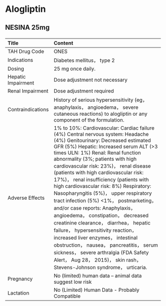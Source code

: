 # Alogliptin

## NESINA 25mg

##### 

| Title              | Content                                                                                                                                                                                                                                                                                                                                                                                                                                                                                                                                                                                                                                                                                                                                                                                                                                                               |
|:-------------------|:----------------------------------------------------------------------------------------------------------------------------------------------------------------------------------------------------------------------------------------------------------------------------------------------------------------------------------------------------------------------------------------------------------------------------------------------------------------------------------------------------------------------------------------------------------------------------------------------------------------------------------------------------------------------------------------------------------------------------------------------------------------------------------------------------------------------------------------------------------------------|
| TAH Drug Code      | ONES                                                                                                                                                                                                                                                                                                                                                                                                                                                                                                                                                                                                                                                                                                                                                                                                                                                                  |
| Indications        | Diabetes mellitus， type 2                                                                                                                                                                                                                                                                                                                                                                                                                                                                                                                                                                                                                                                                                                                                                                                                                                            |
| Dosing             | 25 mg once daily.                                                                                                                                                                                                                                                                                                                                                                                                                                                                                                                                                                                                                                                                                                                                                                                                                                                     |
| Hepatic Impairment | Dose adjustment not necessary                                                                                                                                                                                                                                                                                                                                                                                                                                                                                                                                                                                                                                                                                                                                                                                                                                         |
| Renal Impairment   | Dose adjustment required                                                                                                                                                                                                                                                                                                                                                                                                                                                                                                                                                                                                                                                                                                                                                                                                                                              |
| Contraindications  | History of serious hypersensitivity (eg， anaphylaxis， angioedema， severe cutaneous reactions) to alogliptin or any component of the formulation.                                                                                                                                                                                                                                                                                                                                                                                                                                                                                                                                                                                                                                                                                                                   |
| Adverse Effects    | 1% to 10%: Cardiovascular: Cardiac failure (4%) Central nervous system: Headache (4%) Genitourinary: Decreased estimated GFR (5%) Hepatic: Increased serum ALT (>3 times ULN: 1%) Renal: Renal function abnormality (3%; patients with high cardiovascular risk: 23%)， renal disease (patients with high cardiovascular risk: 17%)， renal insufficiency (patients with high cardiovascular risk: 8%) Respiratory: Nasopharyngitis (5%)， upper respiratory tract infection (5%) <1%， postmarketing， and/or case reports: Anaphylaxis， angioedema， constipation， decreased creatinine clearance， diarrhea， hepatic failure， hypersensitivity reaction， increased liver enzymes， intestinal obstruction， nausea， pancreatitis， serum sickness， severe arthralgia (FDA Safety Alert， Aug 28， 2015)， skin rash， Stevens-Johnson syndrome， urticaria. |
| Pregnancy          | No (limited) human data – animal data suggest low risk                                                                                                                                                                                                                                                                                                                                                                                                                                                                                                                                                                                                                                                                                                                                                                                                                |
| Lactation          | No (Limited) Human Data - Probably Compatible                                                                                                                                                                                                                                                                                                                                                                                                                                                                                                                                                                                                                                                                                                                                                                                                                         |

